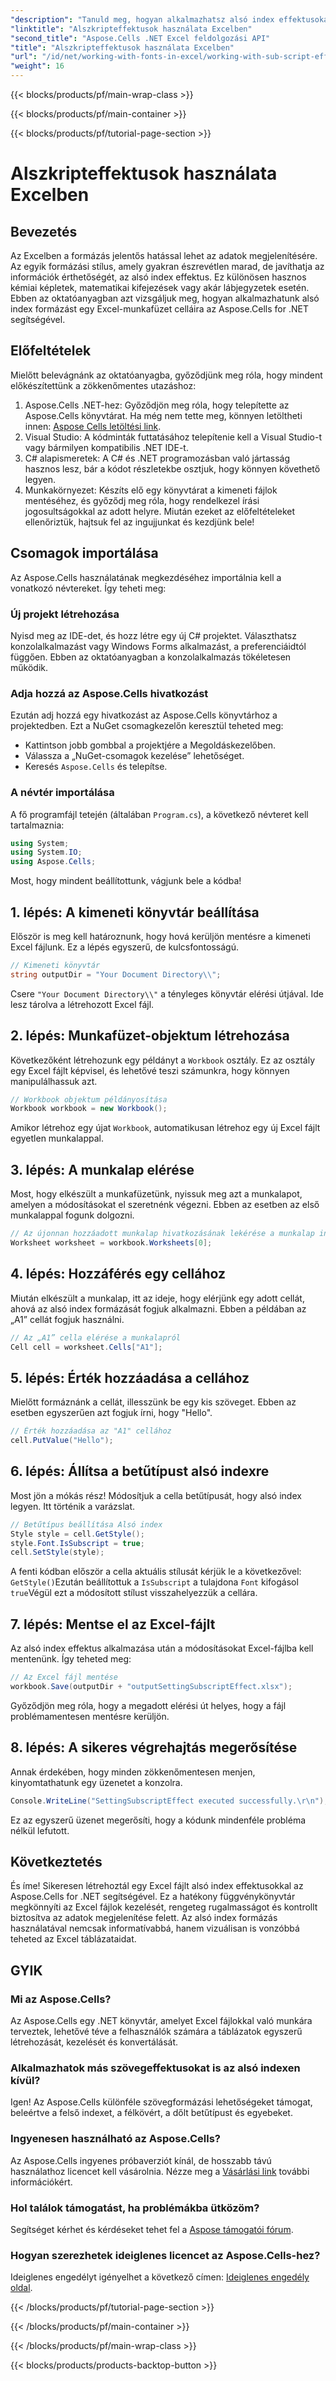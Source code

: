 ```yaml
---
"description": "Tanuld meg, hogyan alkalmazhatsz alsó index effektusokat Excelben az Aspose.Cells for .NET használatával ebből az átfogó útmutatóból. Lépésről lépésre útmutató is található."
"linktitle": "Alszkripteffektusok használata Excelben"
"second_title": "Aspose.Cells .NET Excel feldolgozási API"
"title": "Alszkripteffektusok használata Excelben"
"url": "/id/net/working-with-fonts-in-excel/working-with-sub-script-effects/"
"weight": 16
---
```


{{< blocks/products/pf/main-wrap-class >}}

{{< blocks/products/pf/main-container >}}

{{< blocks/products/pf/tutorial-page-section >}}

# Alszkripteffektusok használata Excelben

## Bevezetés
Az Excelben a formázás jelentős hatással lehet az adatok megjelenítésére. Az egyik formázási stílus, amely gyakran észrevétlen marad, de javíthatja az információk érthetőségét, az alsó index effektus. Ez különösen hasznos kémiai képletek, matematikai kifejezések vagy akár lábjegyzetek esetén. Ebben az oktatóanyagban azt vizsgáljuk meg, hogyan alkalmazhatunk alsó index formázást egy Excel-munkafüzet celláira az Aspose.Cells for .NET segítségével.
## Előfeltételek
Mielőtt belevágnánk az oktatóanyagba, győződjünk meg róla, hogy mindent előkészítettünk a zökkenőmentes utazáshoz:
1. Aspose.Cells .NET-hez: Győződjön meg róla, hogy telepítette az Aspose.Cells könyvtárat. Ha még nem tette meg, könnyen letöltheti innen: [Aspose Cells letöltési link](https://releases.aspose.com/cells/net/).
2. Visual Studio: A kódminták futtatásához telepítenie kell a Visual Studio-t vagy bármilyen kompatibilis .NET IDE-t.
3. C# alapismeretek: A C# és .NET programozásban való jártasság hasznos lesz, bár a kódot részletekbe osztjuk, hogy könnyen követhető legyen.
4. Munkakörnyezet: Készíts elő egy könyvtárat a kimeneti fájlok mentéséhez, és győződj meg róla, hogy rendelkezel írási jogosultságokkal az adott helyre.
Miután ezeket az előfeltételeket ellenőriztük, hajtsuk fel az ingujjunkat és kezdjünk bele!
## Csomagok importálása
Az Aspose.Cells használatának megkezdéséhez importálnia kell a vonatkozó névtereket. Így teheti meg:
### Új projekt létrehozása
Nyisd meg az IDE-det, és hozz létre egy új C# projektet. Választhatsz konzolalkalmazást vagy Windows Forms alkalmazást, a preferenciáidtól függően. Ebben az oktatóanyagban a konzolalkalmazás tökéletesen működik.
### Adja hozzá az Aspose.Cells hivatkozást
Ezután adj hozzá egy hivatkozást az Aspose.Cells könyvtárhoz a projektedben. Ezt a NuGet csomagkezelőn keresztül teheted meg:
- Kattintson jobb gombbal a projektjére a Megoldáskezelőben.
- Válassza a „NuGet-csomagok kezelése” lehetőséget.
- Keresés `Aspose.Cells` és telepítse.
### A névtér importálása
A fő programfájl tetején (általában `Program.cs`), a következő névteret kell tartalmaznia:
```csharp
using System;
using System.IO;
using Aspose.Cells;
```
Most, hogy mindent beállítottunk, vágjunk bele a kódba!
## 1. lépés: A kimeneti könyvtár beállítása
Először is meg kell határoznunk, hogy hová kerüljön mentésre a kimeneti Excel fájlunk. Ez a lépés egyszerű, de kulcsfontosságú.
```csharp
// Kimeneti könyvtár
string outputDir = "Your Document Directory\\";
```
Csere `"Your Document Directory\\"` a tényleges könyvtár elérési útjával. Ide lesz tárolva a létrehozott Excel fájl.
## 2. lépés: Munkafüzet-objektum létrehozása
Következőként létrehozunk egy példányt a `Workbook` osztály. Ez az osztály egy Excel fájlt képvisel, és lehetővé teszi számunkra, hogy könnyen manipulálhassuk azt.
```csharp
// Workbook objektum példányosítása
Workbook workbook = new Workbook();
```
Amikor létrehoz egy újat `Workbook`, automatikusan létrehoz egy új Excel fájlt egyetlen munkalappal.
## 3. lépés: A munkalap elérése
Most, hogy elkészült a munkafüzetünk, nyissuk meg azt a munkalapot, amelyen a módosításokat el szeretnénk végezni. Ebben az esetben az első munkalappal fogunk dolgozni.
```csharp
// Az újonnan hozzáadott munkalap hivatkozásának lekérése a munkalap indexének átadásával
Worksheet worksheet = workbook.Worksheets[0];
```
## 4. lépés: Hozzáférés egy cellához
Miután elkészült a munkalap, itt az ideje, hogy elérjünk egy adott cellát, ahová az alsó index formázását fogjuk alkalmazni. Ebben a példában az „A1” cellát fogjuk használni.
```csharp
// Az „A1” cella elérése a munkalapról
Cell cell = worksheet.Cells["A1"];
```
## 5. lépés: Érték hozzáadása a cellához
Mielőtt formáznánk a cellát, illesszünk be egy kis szöveget. Ebben az esetben egyszerűen azt fogjuk írni, hogy "Hello".
```csharp
// Érték hozzáadása az "A1" cellához
cell.PutValue("Hello");
```
## 6. lépés: Állítsa a betűtípust alsó indexre
Most jön a mókás rész! Módosítjuk a cella betűtípusát, hogy alsó index legyen. Itt történik a varázslat.
```csharp
// Betűtípus beállítása Alsó index
Style style = cell.GetStyle();
style.Font.IsSubscript = true;
cell.SetStyle(style);
```
A fenti kódban először a cella aktuális stílusát kérjük le a következővel: `GetStyle()`Ezután beállítottuk a `IsSubscript` a tulajdona `Font` kifogásol `true`Végül ezt a módosított stílust visszahelyezzük a cellára.
## 7. lépés: Mentse el az Excel-fájlt
Az alsó index effektus alkalmazása után a módosításokat Excel-fájlba kell mentenünk. Így teheted meg:
```csharp
// Az Excel fájl mentése
workbook.Save(outputDir + "outputSettingSubscriptEffect.xlsx");
```
Győződjön meg róla, hogy a megadott elérési út helyes, hogy a fájl problémamentesen mentésre kerüljön.
## 8. lépés: A sikeres végrehajtás megerősítése
Annak érdekében, hogy minden zökkenőmentesen menjen, kinyomtathatunk egy üzenetet a konzolra.
```csharp
Console.WriteLine("SettingSubscriptEffect executed successfully.\r\n");
```
Ez az egyszerű üzenet megerősíti, hogy a kódunk mindenféle probléma nélkül lefutott.
## Következtetés
És íme! Sikeresen létrehoztál egy Excel fájlt alsó index effektusokkal az Aspose.Cells for .NET segítségével. Ez a hatékony függvénykönyvtár megkönnyíti az Excel fájlok kezelését, rengeteg rugalmasságot és kontrollt biztosítva az adatok megjelenítése felett. Az alsó index formázás használatával nemcsak informatívabbá, hanem vizuálisan is vonzóbbá teheted az Excel táblázataidat.
## GYIK
### Mi az Aspose.Cells?
Az Aspose.Cells egy .NET könyvtár, amelyet Excel fájlokkal való munkára terveztek, lehetővé téve a felhasználók számára a táblázatok egyszerű létrehozását, kezelését és konvertálását.
### Alkalmazhatok más szövegeffektusokat is az alsó indexen kívül?
Igen! Az Aspose.Cells különféle szövegformázási lehetőségeket támogat, beleértve a felső indexet, a félkövért, a dőlt betűtípust és egyebeket.
### Ingyenesen használható az Aspose.Cells?
Az Aspose.Cells ingyenes próbaverziót kínál, de hosszabb távú használathoz licencet kell vásárolnia. Nézze meg a [Vásárlási link](https://purchase.aspose.com/buy) további információkért.
### Hol találok támogatást, ha problémákba ütközöm?
Segítséget kérhet és kérdéseket tehet fel a [Aspose támogatói fórum](https://forum.aspose.com/c/cells/9).
### Hogyan szerezhetek ideiglenes licencet az Aspose.Cells-hez?
Ideiglenes engedélyt igényelhet a következő címen: [Ideiglenes engedély oldal](https://purchase.aspose.com/temporary-license/).

{{< /blocks/products/pf/tutorial-page-section >}}

{{< /blocks/products/pf/main-container >}}

{{< /blocks/products/pf/main-wrap-class >}}

{{< blocks/products/products-backtop-button >}}